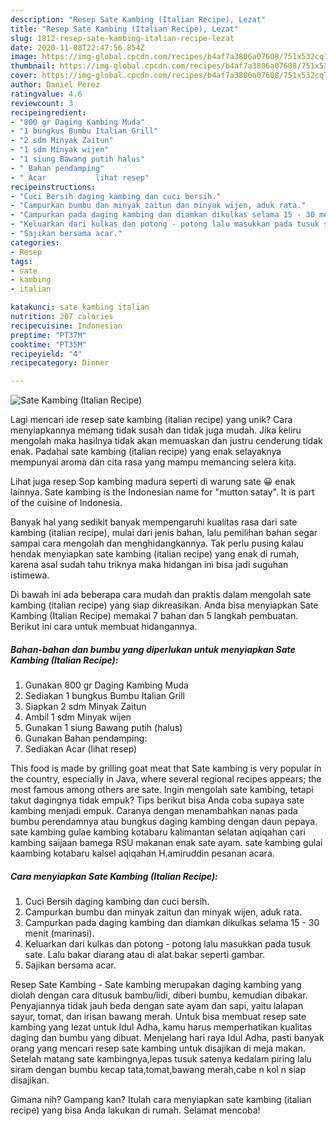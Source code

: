 ```yaml
---
description: "Resep Sate Kambing (Italian Recipe), Lezat"
title: "Resep Sate Kambing (Italian Recipe), Lezat"
slug: 1812-resep-sate-kambing-italian-recipe-lezat
date: 2020-11-08T22:47:56.854Z
image: https://img-global.cpcdn.com/recipes/b4af7a3806a07608/751x532cq70/sate-kambing-italian-recipe-foto-resep-utama.jpg
thumbnail: https://img-global.cpcdn.com/recipes/b4af7a3806a07608/751x532cq70/sate-kambing-italian-recipe-foto-resep-utama.jpg
cover: https://img-global.cpcdn.com/recipes/b4af7a3806a07608/751x532cq70/sate-kambing-italian-recipe-foto-resep-utama.jpg
author: Daniel Perez
ratingvalue: 4.6
reviewcount: 3
recipeingredient:
- "800 gr Daging Kambing Muda"
- "1 bungkus Bumbu Italian Grill"
- "2 sdm Minyak Zaitun"
- "1 sdm Minyak wijen"
- "1 siung Bawang putih halus"
- " Bahan pendamping"
- " Acar           lihat resep"
recipeinstructions:
- "Cuci Bersih daging kambing dan cuci bersih."
- "Campurkan bumbu dan minyak zaitun dan minyak wijen, aduk rata."
- "Campurkan pada daging kambing dan diamkan dikulkas selama 15 - 30 menit (marinasi)."
- "Keluarkan dari kulkas dan potong - potong lalu masukkan pada tusuk sate. Lalu bakar diarang atau di alat bakar seperti gambar."
- "Sajikan bersama acar."
categories:
- Resep
tags:
- sate
- kambing
- italian

katakunci: sate kambing italian 
nutrition: 207 calories
recipecuisine: Indonesian
preptime: "PT37M"
cooktime: "PT35M"
recipeyield: "4"
recipecategory: Dinner

---
```



![Sate Kambing (Italian Recipe)](https://img-global.cpcdn.com/recipes/b4af7a3806a07608/751x532cq70/sate-kambing-italian-recipe-foto-resep-utama.jpg)

Lagi mencari ide resep sate kambing (italian recipe) yang unik? Cara menyiapkannya memang tidak susah dan tidak juga mudah. Jika keliru mengolah maka hasilnya tidak akan memuaskan dan justru cenderung tidak enak. Padahal sate kambing (italian recipe) yang enak selayaknya mempunyai aroma dan cita rasa yang mampu memancing selera kita.

Lihat juga resep Sop kambing madura seperti di warung sate 😀 enak lainnya. Sate kambing is the Indonesian name for &#34;mutton satay&#34;. It is part of the cuisine of Indonesia.

Banyak hal yang sedikit banyak mempengaruhi kualitas rasa dari sate kambing (italian recipe), mulai dari jenis bahan, lalu pemilihan bahan segar sampai cara mengolah dan menghidangkannya. Tak perlu pusing kalau hendak menyiapkan sate kambing (italian recipe) yang enak di rumah, karena asal sudah tahu triknya maka hidangan ini bisa jadi suguhan istimewa.


Di bawah ini ada beberapa cara mudah dan praktis dalam mengolah sate kambing (italian recipe) yang siap dikreasikan. Anda bisa menyiapkan Sate Kambing (Italian Recipe) memakai 7 bahan dan 5 langkah pembuatan. Berikut ini cara untuk membuat hidangannya.

<!--inarticleads1-->

##### Bahan-bahan dan bumbu yang diperlukan untuk menyiapkan Sate Kambing (Italian Recipe):

1. Gunakan 800 gr Daging Kambing Muda
1. Sediakan 1 bungkus Bumbu Italian Grill
1. Siapkan 2 sdm Minyak Zaitun
1. Ambil 1 sdm Minyak wijen
1. Gunakan 1 siung Bawang putih (halus)
1. Gunakan  Bahan pendamping:
1. Sediakan  Acar           (lihat resep)


This food is made by grilling goat meat that Sate kambing is very popular in the country, especially in Java, where several regional recipes appears; the most famous among others are sate. Ingin mengolah sate kambing, tetapi takut dagingnya tidak empuk? Tips berikut bisa Anda coba supaya sate kambing menjadi empuk. Caranya dengan menambahkan nanas pada bumbu perendamnya atau bungkus daging kambing dengan daun pepaya. sate kambing gulae kambing kotabaru kalimantan selatan aqiqahan cari kambing saijaan bamega RSU makanan enak sate ayam. sate kambing gulai kaambing kotabaru kalsel aqiqahan H.amiruddin pesanan acara. 

<!--inarticleads2-->

##### Cara menyiapkan Sate Kambing (Italian Recipe):

1. Cuci Bersih daging kambing dan cuci bersih.
1. Campurkan bumbu dan minyak zaitun dan minyak wijen, aduk rata.
1. Campurkan pada daging kambing dan diamkan dikulkas selama 15 - 30 menit (marinasi).
1. Keluarkan dari kulkas dan potong - potong lalu masukkan pada tusuk sate. Lalu bakar diarang atau di alat bakar seperti gambar.
1. Sajikan bersama acar.


Resep Sate Kambing - Sate kambing merupakan daging kambing yang diolah dengan cara ditusuk bambu/lidi, diberi bumbu, kemudian dibakar. Penyajiannya tidak jauh beda dengan sate ayam dan sapi, yaitu lalapan sayur, tomat, dan irisan bawang merah. Untuk bisa membuat resep sate kambing yang lezat untuk Idul Adha, kamu harus memperhatikan kualitas daging dan bumbu yang dibuat. Menjelang hari raya Idul Adha, pasti banyak orang yang mencari resep sate kambing untuk disajikan di meja makan. Setelah matang sate kambingnya,lepas tusuk satenya kedalam piring lalu siram dengan bumbu kecap tata,tomat,bawang merah,cabe n kol n siap disajikan. 

Gimana nih? Gampang kan? Itulah cara menyiapkan sate kambing (italian recipe) yang bisa Anda lakukan di rumah. Selamat mencoba!
